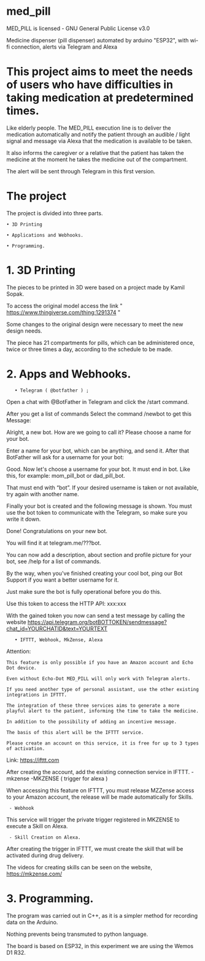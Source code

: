 # med_pill

MED_PILL is licensed - GNU General Public License v3.0

Medicine dispenser (pill dispenser) automated by arduino "ESP32", with wi-fi connection, alerts via Telegram and Alexa 



# This project aims to meet the needs of users who have difficulties in taking medication at predetermined times. 

Like elderly people. The MED_PILL execution line is to deliver the medication automatically and notify the patient through an audible / light signal and message via Alexa that the medication is available to be taken. 

It also informs the caregiver or a relative that the patient has taken the medicine at the moment he takes the medicine out of the compartment. 

The alert will be sent through Telegram in this first version. 

# The project

The project is divided into three parts. 

    • 3D Printing 
      
    • Applications and Webhooks. 
      
    • Programming.
      
# 1. 3D Printing 

The pieces to be printed in 3D were based on a project made by Kamil Sopak. 

To access the original model access the link " https://www.thingiverse.com/thing:1291374 " 

Some changes to the original design were necessary to meet the new design needs. 

The piece has 21 compartments for pills, which can be administered once, twice or three times a day, according to the schedule to be made.


# 2. Apps and Webhooks.

       • Telegram ( @botfather ) ;

 Open a chat with @BotFather in Telegram and click the /start command.

After you get a list of commands Select the command /newbot to get this Message:

Alright, a new bot. How are we going to call it? Please choose a name for your bot.

Enter a name for your bot, which can be anything, and send it. After that BotFather will ask for a username for your bot:

Good. Now let's choose a username for your bot. It must end in bot. Like this, for example: mom_pill_bot or  dad_pill_bot.

That must end with “bot”. If your desired username is taken or not available, try again with another name.

Finally your bot is created and the following message is shown. You must use the bot token to communicate with the Telegram, so make sure you write it down.

Done! Congratulations on your new bot. 

You will find it at telegram.me/???bot.

You can now add a description, about section and profile picture for your bot, see /help for a list of commands. 

By the way, when you've finished creating your cool bot, ping our Bot Support if you want a better username for it. 

Just make sure the bot is fully operational before you do this.

Use this token to access the HTTP API: xxx:xxx

With the gained token you now can send a test message by calling the website https://api.telegram.org/botBOTTOKEN/sendmessage?chat_id=YOURCHATID&text=YOURTEXT

       • IFTTT, Webhook, MkZense, Alexa 

Attention: 

    This feature is only possible if you have an Amazon account and Echo Dot device. 

    Even without Echo-Dot MED_PILL will only work with Telegram alerts. 

    If you need another type of personal assistant, use the other existing integrations in IFTTT. 

    The integration of these three services aims to generate a more playful alert to the patient, informing the time to take the medicine. 

    In addition to the possibility of adding an incentive message. 

    The basis of this alert will be the IFTTT service. 

    Please create an account on this service, it is free for up to 3 types of activation. 

Link: https://ifttt.com 


After creating the account, add the existing connection service in IFTTT. - mkzense -MKZENSE ( trigger for alexa ) 

When accessing this feature on IFTTT, you must release MZZense access to your Amazon account, the release will be made automatically for Skills. 

     - Webhook
  
  This service will trigger the private trigger registered in MKZENSE to execute a Skill on Alexa. 

     - Skill Creation on Alexa. 
  
  After creating the trigger in IFTTT, we must create the skill that will be activated during drug delivery. 
  
  The videos for creating skills can be seen on the website, https://mkzense.com/


# 3. Programming.

The program was carried out in C++, as it is a simpler method for recording data on the Arduino. 

Nothing prevents being transmuted to python language. 

The board is based on ESP32, in this experiment we are using the Wemos D1 R32.
